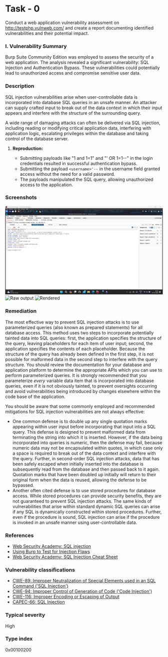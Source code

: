 # Task - 0
Conduct a web application vulnerability assessment on http://testphp.vulnweb.com/ and create a report documenting identified vulnerabilities and their potential impact. 
### I. Vulnerability Summary
Burp Suite Community Edition was employed to assess the security of a web application. The analysis revealed a significant vulnerability: SQL Injection and Authentication Bypass. These vulnerabilities could potentially lead to unauthorized access and compromise sensitive user data.
### Description

SQL injection vulnerabilities arise when user-controllable data is incorporated into database SQL queries in an unsafe manner. An attacker can supply crafted input to break out of the data context in which their input appears and interfere with the structure of the surrounding query.

A wide range of damaging attacks can often be delivered via SQL injection, including reading or modifying critical application data, interfering with application logic, escalating privileges within the database and taking control of the database server.
1. **Reproduction:**
    
    - Submitting payloads like "1 and 1=1" and "' OR 1=1--" in the login credentials resulted in successful authentication bypass.
    - Submitting the payload `<username>'--` in the username field granted access without the need for a valid password.
    - The payloads manipulated the SQL query, allowing unauthorized access to the application.
### Screenshots
<img title="Screenshots" alt="Request image" src="task-0/UPCYBSJC/images/Requests.png">
<img title="Output" alt="Raw output" src="/images/SQL.png">
<img title="Rendered output" alt="Rendered" src="/images/Rendered.png">

### Remediation

The most effective way to prevent SQL injection attacks is to use parameterized queries (also known as prepared statements) for all database access. This method uses two steps to incorporate potentially tainted data into SQL queries: first, the application specifies the structure of the query, leaving placeholders for each item of user input; second, the application specifies the contents of each placeholder. Because the structure of the query has already been defined in the first step, it is not possible for malformed data in the second step to interfere with the query structure. You should review the documentation for your database and application platform to determine the appropriate APIs which you can use to perform parameterized queries. It is strongly recommended that you parameterize _every_ variable data item that is incorporated into database queries, even if it is not obviously tainted, to prevent oversights occurring and avoid vulnerabilities being introduced by changes elsewhere within the code base of the application.

You should be aware that some commonly employed and recommended mitigations for SQL injection vulnerabilities are not always effective:

- One common defense is to double up any single quotation marks appearing within user input before incorporating that input into a SQL query. This defense is designed to prevent malformed data from terminating the string into which it is inserted. However, if the data being incorporated into queries is numeric, then the defense may fail, because numeric data may not be encapsulated within quotes, in which case only a space is required to break out of the data context and interfere with the query. Further, in second-order SQL injection attacks, data that has been safely escaped when initially inserted into the database is subsequently read from the database and then passed back to it again. Quotation marks that have been doubled up initially will return to their original form when the data is reused, allowing the defense to be bypassed.
- Another often cited defense is to use stored procedures for database access. While stored procedures can provide security benefits, they are not guaranteed to prevent SQL injection attacks. The same kinds of vulnerabilities that arise within standard dynamic SQL queries can arise if any SQL is dynamically constructed within stored procedures. Further, even if the procedure is sound, SQL injection can arise if the procedure is invoked in an unsafe manner using user-controllable data.

### References

- [Web Security Academy: SQL injection](https://portswigger.net/web-security/sql-injection)
- [Using Burp to Test for Injection Flaws](https://support.portswigger.net/customer/portal/articles/1965677-using-burp-to-test-for-injection-flaws)
- [Web Security Academy: SQL Injection Cheat Sheet](https://portswigger.net/web-security/sql-injection/cheat-sheet)

### Vulnerability classifications

- [CWE-89: Improper Neutralization of Special Elements used in an SQL Command ('SQL Injection')](https://cwe.mitre.org/data/definitions/89.html)
- [CWE-94: Improper Control of Generation of Code ('Code Injection')](https://cwe.mitre.org/data/definitions/94.html)
- [CWE-116: Improper Encoding or Escaping of Output](https://cwe.mitre.org/data/definitions/116.html)
- [CAPEC-66: SQL Injection](https://capec.mitre.org/data/definitions/66.html)

### Typical severity

High

### Type index

0x00100200
